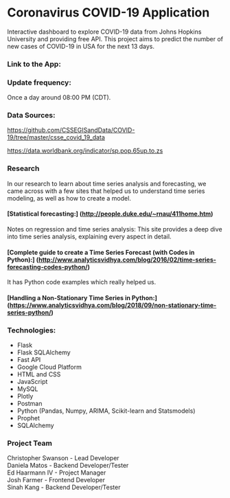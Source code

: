 
# Coronavirus COVID-19 Application

Interactive dashboard to explore COVID-19 data from Johns Hopkins University and providing free API.
This project aims to predict the number of new cases of COVID-19 in USA for the next 13 days.

### Link to the App:

### Update frequency:
Once a day around 08:00 PM (CDT).

### Data Sources:
https://github.com/CSSEGISandData/COVID-19/tree/master/csse_covid_19_data

https://data.worldbank.org/indicator/sp.pop.65up.to.zs

### Research

In our research to learn about time series analysis and forecasting, we came across with a few sites that helped us to understand time series modeling, as well as how to create a model.

#### [Statistical forecasting:] (http://people.duke.edu/~rnau/411home.htm) <br />
Notes on regression and time series analysis: This site provides a deep dive into time series analysis, explaining every aspect in detail. 


#### [Complete guide to create a Time Series Forecast (with Codes in Python):] (http://www.analyticsvidhya.com/blog/2016/02/time-series-forecasting-codes-python/) <br />
It has Python code examples which really helped us.

#### [Handling a Non-Stationary Time Series in Python:] (https://www.analyticsvidhya.com/blog/2018/09/non-stationary-time-series-python/)

### Technologies:
* Flask
* Flask SQLAlchemy
* Fast API
* Google Cloud Platform
* HTML and CSS
* JavaScript
* MySQL
* Plotly
* Postman
* Python (Pandas, Numpy, ARIMA, Scikit-learn and Statsmodels)
* Prophet
* SQLAlchemy

### Project Team

Christopher Swanson - Lead Developer <br />
Daniela Matos - Backend Developer/Tester <br />
Ed Haarmann IV - Project Manager <br />
Josh Farmer - Frontend Developer <br />
Sinah Kang - Backend Developer/Tester
